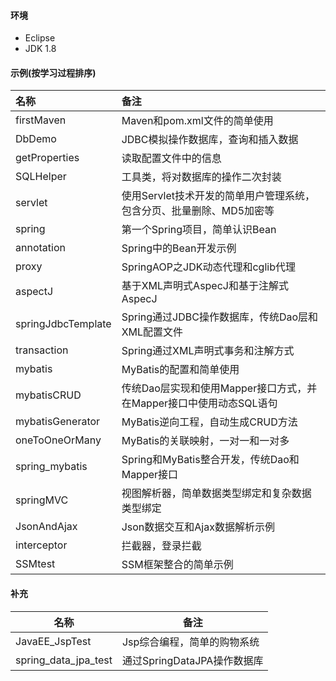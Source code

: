 #### 环境
- Eclipse
- JDK 1.8

#### 示例(按学习过程排序)

| 名称               | 备注                                                         |
| :----------------- | :----------------------------------------------------------- |
| firstMaven         | Maven和pom.xml文件的简单使用                                 |
| DbDemo             | JDBC模拟操作数据库，查询和插入数据                           |
| getProperties      | 读取配置文件中的信息                                         |
| SQLHelper          | 工具类，将对数据库的操作二次封装                             |
| servlet            | 使用Servlet技术开发的简单用户管理系统，包含分页、批量删除、MD5加密等 |
| spring             | 第一个Spring项目，简单认识Bean                               |
| annotation         | Spring中的Bean开发示例                                       |
| proxy              | SpringAOP之JDK动态代理和cglib代理                            |
| aspectJ            | 基于XML声明式AspecJ和基于注解式AspecJ                        |
| springJdbcTemplate | Spring通过JDBC操作数据库，传统Dao层和XML配置文件             |
| transaction        | Spring通过XML声明式事务和注解方式                            |
| mybatis            | MyBatis的配置和简单使用                                      |
| mybatisCRUD        | 传统Dao层实现和使用Mapper接口方式，并在Mapper接口中使用动态SQL语句 |
| mybatisGenerator   | MyBatis逆向工程，自动生成CRUD方法                            |
| oneToOneOrMany     | MyBatis的关联映射，一对一和一对多                            |
| spring_mybatis     | Spring和MyBatis整合开发，传统Dao和Mapper接口                 |
| springMVC          | 视图解析器，简单数据类型绑定和复杂数据类型绑定               |
| JsonAndAjax        | Json数据交互和Ajax数据解析示例                               |
| interceptor        | 拦截器，登录拦截                                             |
| SSMtest            | SSM框架整合的简单示例                                        |

#### 补充

| 名称                 | 备注                        |
| -------------------- | --------------------------- |
| JavaEE_JspTest       | Jsp综合编程，简单的购物系统 |
| spring_data_jpa_test | 通过SpringDataJPA操作数据库 |

